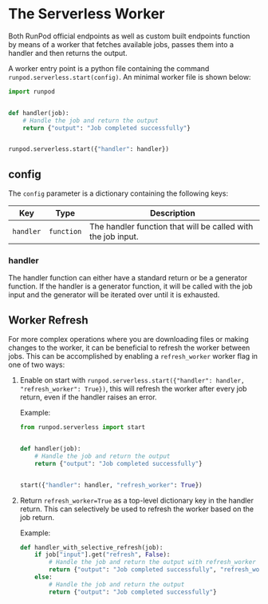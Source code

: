 # The Serverless Worker

Both RunPod official endpoints as well as custom built endpoints function by means of a worker that fetches available jobs, passes them into a handler and then returns the output.

A worker entry point is a python file containing the command `runpod.serverless.start(config)`. An minimal worker file is shown below:

```python
import runpod


def handler(job):
    # Handle the job and return the output
    return {"output": "Job completed successfully"}


runpod.serverless.start({"handler": handler})
```

## config

The `config` parameter is a dictionary containing the following keys:

| Key       | Type       | Description                                                  |
|-----------|------------|--------------------------------------------------------------|
| `handler` | `function` | The handler function that will be called with the job input. |

### handler

The handler function can either have a standard return or be a generator function. If the handler is a generator function, it will be called with the job input and the generator will be iterated over until it is exhausted.

## Worker Refresh

For more complex operations where you are downloading files or making changes to the worker, it can be beneficial to refresh the worker between jobs. This can be accomplished by enabling a `refresh_worker` worker flag in one of two ways:

   1. Enable on start with `runpod.serverless.start({"handler": handler, "refresh_worker": True})`, this will refresh the worker after every job return, even if the handler raises an error.

        Example:

        ```python
        from runpod.serverless import start


        def handler(job):
            # Handle the job and return the output
            return {"output": "Job completed successfully"}


        start({"handler": handler, "refresh_worker": True})
        ```

   2. Return `refresh_worker=True` as a top-level dictionary key in the handler return. This can selectively be used to refresh the worker based on the job return.

        Example:

        ```python
        def handler_with_selective_refresh(job):
            if job["input"].get("refresh", False):
                # Handle the job and return the output with refresh_worker flag
                return {"output": "Job completed successfully", "refresh_worker": True}
            else:
                # Handle the job and return the output
                return {"output": "Job completed successfully"}
        ```
